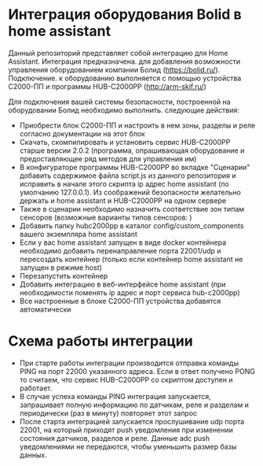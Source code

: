 # Интеграция оборудования Bolid в home assistant

Данный репозиторий представляет собой интеграцию для Home Assistant. Интеграция предназначена.
для добавления возможности управления оборудованием компании Болид (https://bolid.ru/). Подключение.
к оборудованию выполняется с помощью устройства С2000-ПП и программы HUB-C2000PP (http://arm-skif.ru/)

Для подключения вашей системы безопасности, построенной на оборудовании Болид необходимо выполнить.
следующие действия:

- Приобрести блок С2000-ПП и настроить в нем зоны, разделы и реле согласно документации на этот блок
- Скачать, скомпилировать и установить сервис HUB-C2000PP старше версии 2.0.2 (программа, опрашивающая оборудование и предоставляющее ряд методов для управления им)
- В конфигураторе программы HUB-C2000PP во вкладке "Сценарии" добавить содержимое файла script.js из данного репозитория и исправить в начале этого скрипта ip адрес home assistant (по умолчанию 127.0.0.1). Из соображений безопасности желательно держать и home assistant и HUB-C2000PP на одном сервере 
- Также в сценарии необходимо назначить соответствие зон типам сенсоров (возможные варианты типов сенсоров: )
- Добавить папку hubc2000pp в каталог config/custom_components вашего экземпляра home assistant
- Если у вас home assistant запущен в виде docker контейнера необходимо добавить перенаправление порта 22001/udp и пересоздать контейнер (только если контейнер home assistant не запущен в режиме host)
- Перезапустить контейнер
- Добавить интеграцию в веб-интерфейсе home assistant (при необходимости поменять ip адрес и порт сервиса hub-c2000pp)
- Все настроенные в блоке С2000-ПП устройства добавятся автоматически

# Схема работы интеграции

- При старте работы интеграции производится отправка команды PING на порт 22000 указанного адреса. Если в ответ получено PONG то считаем, что сервис HUB-C2000PP со скриптом доступен и работает.
- В случае успеха команды PING интеграция запускается, запрашивает полную информацию по датчикам, реле и разделам и периодически (раз в минуту) повторяет этот запрос
- После старта интеграцией запускается прослушивание udp порта 22001, на который приходят push уведомления при изменении состояния датчиков, разделов и реле. Данные adc push уведомлениями не передаются, чтобы уменьшить размер базы данных.
